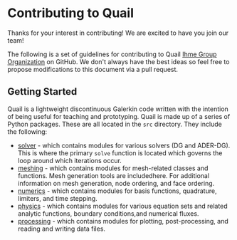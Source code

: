 # Contributing to Quail

Thanks for your interest in contributing! We are excited to have you join our team!

The following is a set of guidelines for contributing to Quail [Ihme Group Organization](https://github.com/IhmeGroup/quail) on GitHub. We don't always have the best ideas so feel free to propose modifications to this document via a pull request. 

## Getting Started

Quail is a lightweight discontinuous Galerkin code written with the intention of being useful for teaching and prototyping. Quail is made up of a series of Python packages. These are all located in the `src` directory. They include the following:

* [solver](https://github.com/IhmeGroup/quail/main/src/solver) - which contains modules for various solvers (DG and ADER-DG). This is where the primary `solve` function is located which governs the loop around which iterations occur.
* [meshing](https://github.com/IhmeGroup/quail/main/src/meshing) - which contains modules for mesh-related classes and functions. Mesh generation tools are includedhere. For additional information on mesh generation, node ordering, and face ordering.
* [numerics](https://github.com/IhmeGroup/quail/main/src/numerics) - which contains modules for basis functions, quadrature, limiters, and time stepping.
* [physics](https://github.com/IhmeGroup/quail/main/src/physics) - which contains modules for various equation sets and related analytic functions, boundary conditions,and numerical fluxes.
* [processing](https://github.com/IhmeGroup/quail/main/src/processing) - which contains modules for plotting, post-processing, and reading and writing data files.
